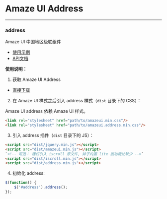 # Amaze UI Address
---

### address
Amaze UI 中国地区级联组件 

- [使用示例](http://topoadmin.github.io/address/docs/demo.html)
- [API文档](http://topoadmin.github.io/address/docs/api.md)

**使用说明：**
1. 获取 Amaze UI Address

  - [直接下载](https://github.com/topoadmin/address/archive/master.zip)

2. 在 Amaze UI 样式之后引入 address 样式（`dist` 目录下的 CSS）：

  Amaze UI address 依赖 Amaze UI 样式。

  ```html
  <link rel="stylesheet" href="path/to/amazeui.min.css"/>
  <link rel="stylesheet" href="path/to/amazeui.address.min.css"/>
  ```

3. 引入 address 插件（`dist` 目录下的 JS）：
  ```html
  <script src="dist/jquery.min.js"></script>
  <script src="dist/amazeui.min.js"></script>
  `<!-- 可选： 建议引入 iscroll 原文件, 妹子内置 lite 版功能比较少 -->`
  <script src="dist/iscroll.min.js"></script>	
  <script src="dist/address.min.js"></script>
  ```

4. 初始化 address:

  ```js
  $(function() {
      $('#address').address();
  });
  ```
